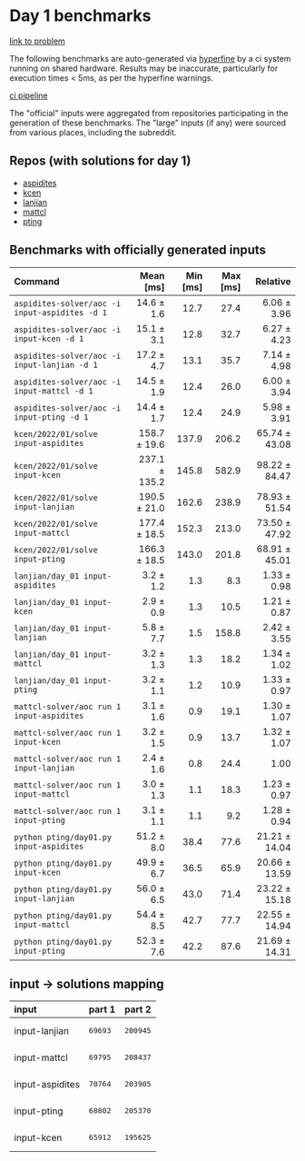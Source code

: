 # Day 1 benchmarks

[link to problem](http://adventofcode.com/2022/day/1)

The following benchmarks are auto-generated via [hyperfine](https://github.com/sharkdp/hyperfine) by a ci system running on shared hardware. Results may be inaccurate, particularly for execution times < 5ms, as per the hyperfine warnings.

[ci pipeline](http://ci.papercode.net:8080/teams/aoc2022/pipelines/aoc-compare-2022)

The "official" inputs were aggregated from repositories participating in the generation of these benchmarks. The "large" inputs (if any) were sourced from various places, including the subreddit.

## Repos (with solutions for day 1)


- [aspidites](https://github.com/aspidites/aoc2022)
- [kcen](https://github.com/kcen/AdventOfCode)
- [lanjian](https://github.com/LanJian/aoc-2022)
- [mattcl](https://github.com/mattcl/aoc2022)
- [pting](https://github.com/pting/aoc2022)

## Benchmarks with officially generated inputs
| Command | Mean [ms] | Min [ms] | Max [ms] | Relative |
|:---|---:|---:|---:|---:|
| `aspidites-solver/aoc -i input-aspidites -d 1` | 14.6 ± 1.6 | 12.7 | 27.4 | 6.06 ± 3.96 |
| `aspidites-solver/aoc -i input-kcen -d 1` | 15.1 ± 3.1 | 12.8 | 32.7 | 6.27 ± 4.23 |
| `aspidites-solver/aoc -i input-lanjian -d 1` | 17.2 ± 4.7 | 13.1 | 35.7 | 7.14 ± 4.98 |
| `aspidites-solver/aoc -i input-mattcl -d 1` | 14.5 ± 1.9 | 12.4 | 26.0 | 6.00 ± 3.94 |
| `aspidites-solver/aoc -i input-pting -d 1` | 14.4 ± 1.7 | 12.4 | 24.9 | 5.98 ± 3.91 |
| `kcen/2022/01/solve input-aspidites` | 158.7 ± 19.6 | 137.9 | 206.2 | 65.74 ± 43.08 |
| `kcen/2022/01/solve input-kcen` | 237.1 ± 135.2 | 145.8 | 582.9 | 98.22 ± 84.47 |
| `kcen/2022/01/solve input-lanjian` | 190.5 ± 21.0 | 162.6 | 238.9 | 78.93 ± 51.54 |
| `kcen/2022/01/solve input-mattcl` | 177.4 ± 18.5 | 152.3 | 213.0 | 73.50 ± 47.92 |
| `kcen/2022/01/solve input-pting` | 166.3 ± 18.5 | 143.0 | 201.8 | 68.91 ± 45.01 |
| `lanjian/day_01 input-aspidites` | 3.2 ± 1.2 | 1.3 | 8.3 | 1.33 ± 0.98 |
| `lanjian/day_01 input-kcen` | 2.9 ± 0.9 | 1.3 | 10.5 | 1.21 ± 0.87 |
| `lanjian/day_01 input-lanjian` | 5.8 ± 7.7 | 1.5 | 158.8 | 2.42 ± 3.55 |
| `lanjian/day_01 input-mattcl` | 3.2 ± 1.3 | 1.3 | 18.2 | 1.34 ± 1.02 |
| `lanjian/day_01 input-pting` | 3.2 ± 1.1 | 1.2 | 10.9 | 1.33 ± 0.97 |
| `mattcl-solver/aoc run 1 input-aspidites` | 3.1 ± 1.6 | 0.9 | 19.1 | 1.30 ± 1.07 |
| `mattcl-solver/aoc run 1 input-kcen` | 3.2 ± 1.5 | 0.9 | 13.7 | 1.32 ± 1.07 |
| `mattcl-solver/aoc run 1 input-lanjian` | 2.4 ± 1.6 | 0.8 | 24.4 | 1.00 |
| `mattcl-solver/aoc run 1 input-mattcl` | 3.0 ± 1.3 | 1.1 | 18.3 | 1.23 ± 0.97 |
| `mattcl-solver/aoc run 1 input-pting` | 3.1 ± 1.1 | 1.1 | 9.2 | 1.28 ± 0.94 |
| `python pting/day01.py input-aspidites` | 51.2 ± 8.0 | 38.4 | 77.6 | 21.21 ± 14.04 |
| `python pting/day01.py input-kcen` | 49.9 ± 6.7 | 36.5 | 65.9 | 20.66 ± 13.59 |
| `python pting/day01.py input-lanjian` | 56.0 ± 6.5 | 43.0 | 71.4 | 23.22 ± 15.18 |
| `python pting/day01.py input-mattcl` | 54.4 ± 8.5 | 42.7 | 77.7 | 22.55 ± 14.94 |
| `python pting/day01.py input-pting` | 52.3 ± 7.6 | 42.2 | 87.6 | 21.69 ± 14.31 |

## input -> solutions mapping
|input|part 1|part 2|
|:---|:---|:---|
|input-lanjian|<pre>69693</pre>|<pre>200945</pre>|
|input-mattcl|<pre>69795</pre>|<pre>208437</pre>|
|input-aspidites|<pre>70764</pre>|<pre>203905</pre>|
|input-pting|<pre>68802</pre>|<pre>205370</pre>|
|input-kcen|<pre>65912</pre>|<pre>195625</pre>|
